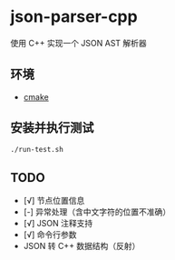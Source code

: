 # json-parser-cpp
使用 C++ 实现一个 JSON AST 解析器

## 环境
- [cmake](https://cmake.org/)

## 安装并执行测试
```bash
./run-test.sh
```

## TODO
- [√] 节点位置信息
- [-] 异常处理（含中文字符的位置不准确）
- [√] JSON 注释支持
- [√] 命令行参数
- JSON 转 C++ 数据结构（反射）